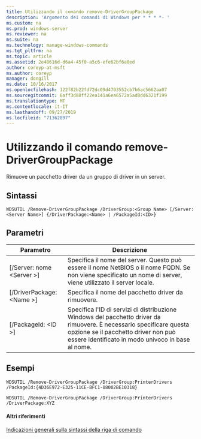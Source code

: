 ```yaml
---
title: Utilizzando il comando remove-DriverGroupPackage
description: 'Argomento dei comandi di Windows per * * * *- '
ms.custom: na
ms.prod: windows-server
ms.reviewer: na
ms.suite: na
ms.technology: manage-windows-commands
ms.tgt_pltfrm: na
ms.topic: article
ms.assetid: 2e48616d-d6a4-45f0-a5c6-efe62bf6a0ed
author: coreyp-at-msft
ms.author: coreyp
manager: dongill
ms.date: 10/16/2017
ms.openlocfilehash: 122f82b22fd72dc09d4703552cb7b6ac5662aa07
ms.sourcegitcommit: 6aff3d88ff22ea141a6ea6572a5ad8dd6321f199
ms.translationtype: MT
ms.contentlocale: it-IT
ms.lasthandoff: 09/27/2019
ms.locfileid: "71362897"
---
```

# <a name="using-the-remove-drivergrouppackage-command"></a>Utilizzando il comando remove-DriverGroupPackage



Rimuove un pacchetto driver da un gruppo di driver in un server.

## <a name="syntax"></a>Sintassi

```
WDSUTIL /Remove-DriverGroupPackage /DriverGroup:<Group Name> [/Server:<Server Name>] {/DriverPackage:<Name> | /PackageId:<ID>}
```

## <a name="parameters"></a>Parametri

|Parametro|Descrizione|
|---------|-----------|
|[/Server: nome \<Server >]|Specifica il nome del server. Questo può essere il nome NetBIOS o il nome FQDN. Se non viene specificato un nome di server, viene utilizzato il server locale.|
|[/DriverPackage: \<Name >]|Specifica il nome del pacchetto driver da rimuovere.|
|[/PackageId: \<ID >]|Specifica l'ID di servizi di distribuzione Windows del pacchetto driver da rimuovere. È necessario specificare questa opzione se il pacchetto driver non può essere identificato in modo univoco in base al nome.|

## <a name="BKMK_examples"></a>Esempi

```
WDSUTIL /Remove-DriverGroupPackage /DriverGroup:PrinterDrivers /PackageId:{4D36E972-E325-11CE-BFC1-08002BE10318}
```
```
WDSUTIL /Remove-DriverGroupPackage /DriverGroup:PrinterDrivers /DriverPackage:XYZ
```

#### <a name="additional-references"></a>Altri riferimenti

[Indicazioni generali sulla sintassi della riga di comando](command-line-syntax-key.md)